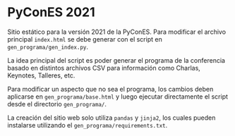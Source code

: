 # PyConES 2021

Sitio estático para la versión 2021 de la PyConES.
Para modificar el archivo principal `index.html` se debe generar
con el script en `gen_programa/gen_index.py`.

La idea principal del script es poder generar el programa de la conferencia
basado en distintos archivos CSV para información como Charlas, Keynotes,
Talleres, etc.

Para modificar un aspecto que no sea el programa, los cambios deben
aplicarse en `gen_programa/base.html` y luego ejecutar directamente
el script desde el directorio `gen_programa/`.

La creación del sitio web solo utiliza `pandas` y `jinja2`,
los cuales pueden instalarse utilizando el `gen_programa/requirements.txt`.
